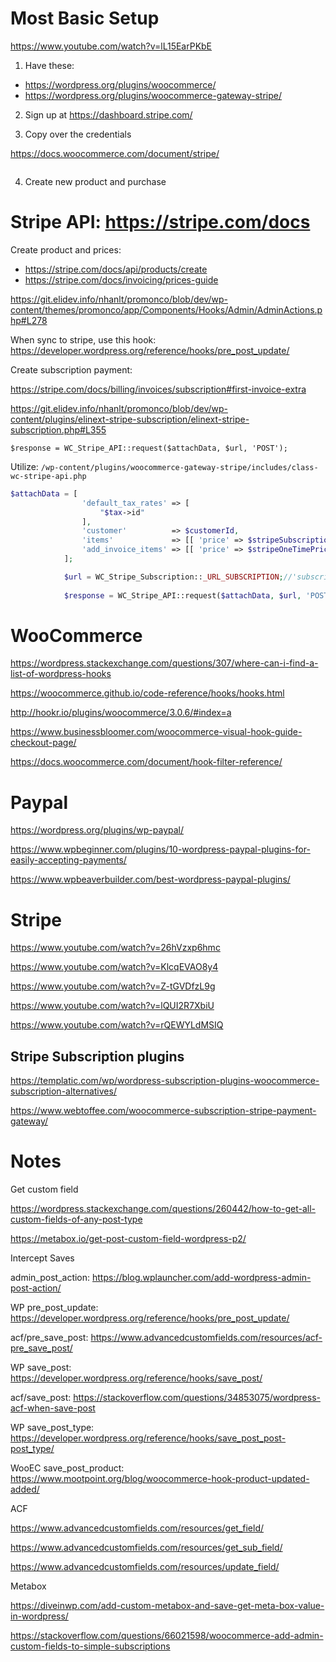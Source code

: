 # Most Basic Setup

https://www.youtube.com/watch?v=lL15EarPKbE

1. Have these: 
- https://wordpress.org/plugins/woocommerce/
- https://wordpress.org/plugins/woocommerce-gateway-stripe/

2. Sign up at https://dashboard.stripe.com/

3. Copy over the credentials

https://docs.woocommerce.com/document/stripe/

![]()

4. Create new product and purchase

# Stripe API: https://stripe.com/docs

Create product and prices: 

- https://stripe.com/docs/api/products/create
- https://stripe.com/docs/invoicing/prices-guide

https://git.elidev.info/nhanlt/promonco/blob/dev/wp-content/themes/promonco/app/Components/Hooks/Admin/AdminActions.php#L278

When sync to stripe, use this hook: https://developer.wordpress.org/reference/hooks/pre_post_update/

Create subscription payment:

https://stripe.com/docs/billing/invoices/subscription#first-invoice-extra
    
https://git.elidev.info/nhanlt/promonco/blob/dev/wp-content/plugins/elinext-stripe-subscription/elinext-stripe-subscription.php#L355

`$response = WC_Stripe_API::request($attachData, $url, 'POST');`

Utilize: `/wp-content/plugins/woocommerce-gateway-stripe/includes/class-wc-stripe-api.php`

```php
$attachData = [
                'default_tax_rates' => [
                    "$tax->id" 
                ],
                'customer'          => $customerId,
                'items'             => [[ 'price' => $stripeSubscriptionPriceId ]], // For subscription
                'add_invoice_items' => [[ 'price' => $stripeOneTimePriceId ]] // For one-time payment
            ];

            $url = WC_Stripe_Subscription::_URL_SUBSCRIPTION;//'subscriptions'
            
            $response = WC_Stripe_API::request($attachData, $url, 'POST');
```

# WooCommerce

https://wordpress.stackexchange.com/questions/307/where-can-i-find-a-list-of-wordpress-hooks

https://woocommerce.github.io/code-reference/hooks/hooks.html

http://hookr.io/plugins/woocommerce/3.0.6/#index=a

https://www.businessbloomer.com/woocommerce-visual-hook-guide-checkout-page/

https://docs.woocommerce.com/document/hook-filter-reference/

# Paypal

https://wordpress.org/plugins/wp-paypal/

https://www.wpbeginner.com/plugins/10-wordpress-paypal-plugins-for-easily-accepting-payments/

https://www.wpbeaverbuilder.com/best-wordpress-paypal-plugins/

# Stripe

https://www.youtube.com/watch?v=26hVzxp6hmc

https://www.youtube.com/watch?v=KlcqEVAO8y4

https://www.youtube.com/watch?v=Z-tGVDfzL9g

https://www.youtube.com/watch?v=lQUI2R7XbiU

https://www.youtube.com/watch?v=rQEWYLdMSIQ

## Stripe Subscription plugins

https://templatic.com/wp/wordpress-subscription-plugins-woocommerce-subscription-alternatives/

https://www.webtoffee.com/woocommerce-subscription-stripe-payment-gateway/

# Notes

Get custom field

https://wordpress.stackexchange.com/questions/260442/how-to-get-all-custom-fields-of-any-post-type

https://metabox.io/get-post-custom-field-wordpress-p2/

Intercept Saves

admin_post_action: https://blog.wplauncher.com/add-wordpress-admin-post-action/

WP pre_post_update: https://developer.wordpress.org/reference/hooks/pre_post_update/

acf/pre_save_post: https://www.advancedcustomfields.com/resources/acf-pre_save_post/

WP save_post: https://developer.wordpress.org/reference/hooks/save_post/

acf/save_post: https://stackoverflow.com/questions/34853075/wordpress-acf-when-save-post

WP save_post_type: https://developer.wordpress.org/reference/hooks/save_post_post-post_type/

WooEC save_post_product: https://www.mootpoint.org/blog/woocommerce-hook-product-updated-added/

ACF

https://www.advancedcustomfields.com/resources/get_field/

https://www.advancedcustomfields.com/resources/get_sub_field/

https://www.advancedcustomfields.com/resources/update_field/

Metabox

https://diveinwp.com/add-custom-metabox-and-save-get-meta-box-value-in-wordpress/

https://stackoverflow.com/questions/66021598/woocommerce-add-admin-custom-fields-to-simple-subscriptions
